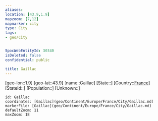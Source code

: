 ```yaml
---
aliases: 
location: [43.9,1.9]
mapzoom: [7,12] 
mapmarker: city 
type: City
tags:
- geo/City


SpocWebEntityId: 30340
isDeleted: false
confidential: public

title: Gaillac
---
```

[geo-lon::1.9]
[geo-lat::43.9]
[name::Gaillac]
[State::]
[Country::[France](geo/Continent/Europe/France.md)]
[StateId::]
[Population::]
[Unknown::]


```leaflet
id: Gaillac
coordinates: [Gaillac](geo/Continent/Europe/France/City/Gaillac.md)
markerFile: [Gaillac](geo/Continent/Europe/France/City/Gaillac.md)
defaultZoom: 11 
maxZoom: 18
```


